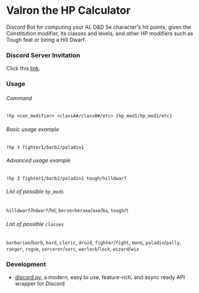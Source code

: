 # Valron the HP Calculator

Discord Bot for computing your AL D&amp;D 5e character's hit points, given the Constitution modifier, its classes and levels, and other HP modifiers such as Tough feat or being a Hill Dwarf.

### Discord Server Invitation

Click this [link](https://discordapp.com/api/oauth2/authorize?client_id=666625461811413008&permissions=11264&scope=bot).

### Usage

###### Command

`!hp <con_modifier> <classA#/classB#/etc> [hp_mod1/hp_mod2/etc]`

###### Basic usage example

`!hp 3 fighter1/barb2/paladin1`

###### Advanced usage example

`!hp 3 fighter1/barb2/paladin1 tough/hilldwarf`

###### List of possible `hp_mods`

`hilldwarf`/`hdwarf`/`hd`, `berserkeraxe`/`axe`/`ba`, `tough`/`t`

###### List of possible `classes`

`barbarian`/`barb`, `bard`, `cleric`, `druid`, `fighter`/`fight`, `monk`, `paladin`/`pally`, `ranger`, `rogue`, `sorcerer`/`sorc`, `warlock`/`lock`, `wizard`/`wiz`

### Development

- [discord.py](https://discordpy.readthedocs.io/en/latest/), a modern, easy to use, feature-rich, and async ready API wrapper for Discord
